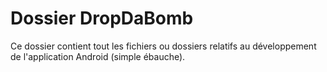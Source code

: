 # Dossier DropDaBomb

Ce dossier contient tout les fichiers ou dossiers relatifs au développement de l'application Android (simple ébauche).
